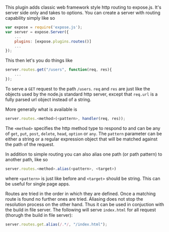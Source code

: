 This plugin adds classic web framework style http routing to expose.js. It's server side only and takes to options. You can create a server with routing capability simply like so

```js
var expose = require('expose.js');
var server = expose.Server({
	...
	plugins: [expose.plugins.routes()]
	...
});
```

This then let's you do things like 

```js
server.routes.get("/users", function(req, res){
	...
});
```
To serve a `GET` request to the path `/users`. `req` and `res` are just like the objects used by the node.js standard http server, except that `req.url` is a fully parsed url object instead of a string.

More generally what is available is

```js
server.routes.<method>(<pattern>, handler(req, res));
```

The `<method>` specifies the http method type to respond to and can be any of `get`, `put`, `post`, `delete`, `head`, `option` or `any`. 
The `pattern` parameter can be either a string or a regular expression object that will be matched against the path of the request.


In addition to simple routing you can also alias one path (or path pattern) to another path, like so

```js
server.routes.<method>.alias(<pattern>, <target>)
```
where `<pattern>` is just like before and `<target>` should be string. This can be useful for single page apps.


Routes are tried in the order in which they are defined. Once a matching route is found no further ones are tried. Aliasing does not stop the resolution process on the other hand. Thus it can be used in conjuction with the build in file server. The following will serve `index.html` for all request (thorugh the build in file server):

```js
server.routes.get.alias(/.*/, "/index.html");
```
